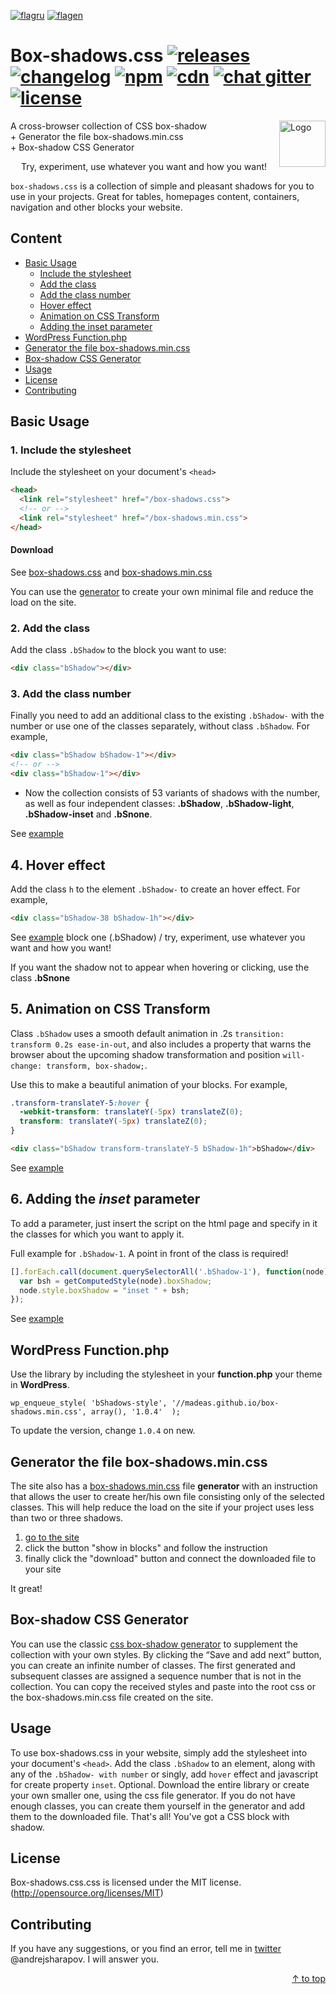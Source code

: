 [![flagru][flagru]][readmeru] [![flagen][flagen]][readmeen]

# Box-shadows.css [![releases](http://madeas.ru/img/git/release03.svg)](https://github.com/madeas/box-shadows.css/releases) [![changelog](http://madeas.ru/img/git/changelog.svg)](/CHANGELOG.md) [![npm](http://madeas.ru/img/git/npm-n.svg)](https://www.npmjs.com/package/box-shadows-css) [![cdn](http://madeas.ru/img/git/cdn-none.svg)](#) [![chat gitter](http://madeas.ru/img/git/gitter_im.svg)](https://gitter.im/andrejsharapov/box-shadows.css) [![license](http://madeas.ru/img/git/license.svg)](/LICENSE)

<p><a href="https://github.com/madeas/box-shadows.css"><img src="https://github.com/madeas/box-shadows.css/blob/master/logotype.png?raw=true" alt="Logo" width="74" height="74" align="right" data-canonical-src="https://github.com/madeas/box-shadows.css/blob/master/logotype.png" style="max-width:100%;"></a></p>

A cross-browser collection of CSS box-shadow  
	+ Generator the file box-shadows.min.css  
	+ Box-shadow CSS Generator  

<p align="center">Try, experiment, use whatever you want and how you want!</p>

`box-shadows.css` is a collection of simple and pleasant shadows for you to use in your projects. Great for tables, homepages content, containers, navigation and other blocks your website.

## Content
* [Basic Usage](#basic-usage)
	- [Include the stylesheet](#1-include-the-stylesheet)
	- [Add the class](#2-add-the-class)
	- [Add the class number](#3-add-the-class-number)
	- [Hover effect](#4-hover-effect)
	- [Animation on CSS Transform](#5-animation-on-css-transform)
	- [Adding the inset parameter](#6-adding-the-inset-parameter)
* [WordPress Function.php](#wordpress-functionphp)
* [Generator the file box-shadows.min.css](#generator-the-file-box-shadowsmincss)
* [Box-shadow CSS Generator](#box-shadow-css-generator)
* [Usage](#usage)
* [License](#license)
* [Contributing](#contributing)

## Basic Usage

### 1. Include the stylesheet
Include the stylesheet on your document's `<head>`

```html
<head>
  <link rel="stylesheet" href="/box-shadows.css">
  <!-- or -->
  <link rel="stylesheet" href="/box-shadows.min.css">
</head>
```

#### Download

See [box-shadows.css][link1] and [box-shadows.min.css][link2]

You can use the [generator][link7] to create your own minimal file and reduce the load on the site.

### 2. Add the class
Add the class `.bShadow` to the block you want to use:

```html
<div class="bShadow"></div>
```

### 3. Add the class number
Finally you need to add an additional class to the existing `.bShadow-` with the number or use one of the classes separately, without class `.bShadow`. For example,

```html
<div class="bShadow bShadow-1"></div>
<!-- or -->
<div class="bShadow-1"></div>
```

* Now the collection consists of 53 variants of shadows with the number, as well as four independent classes: **.bShadow**, **.bShadow-light**, **.bShadow-inset** and **.bSnone**.

See [example][link3]

## 4. Hover effect

Add the class `h` to the element `.bShadow-` to create an hover effect.
For example,

```html
<div class="bShadow-38 bShadow-1h"></div>
```

See [example][link4] block one (.bShadow) / try, experiment, use whatever you want and how you want!

If you want the shadow not to appear when hovering or clicking, use the class **.bSnone**

## 5. Animation on CSS Transform
Class `.bShadow` uses a smooth default animation in .2s `transition: transform 0.2s ease-in-out`, and also includes a property that warns the browser about the upcoming shadow transformation and position `will-change: transform, box-shadow;`.

Use this to make a beautiful animation of your blocks. For example,

```css
.transform-translateY-5:hover {
  -webkit-transform: translateY(-5px) translateZ(0);
  transform: translateY(-5px) translateZ(0);
}
```
```html
<div class="bShadow transform-translateY-5 bShadow-1h">bShadow</div>
```

See [example][link5]

## 6. Adding the *inset* parameter
To add a parameter, just insert the script on the html page and specify in it the classes for which you want to apply it.

Full example for `.bShadow-1`. A point in front of the class is required!

```JavaScript
[].forEach.call(document.querySelectorAll('.bShadow-1'), function(node) {
  var bsh = getComputedStyle(node).boxShadow;
  node.style.boxShadow = "inset " + bsh;
});
```

 See [example][link6]

## WordPress Function.php  
Use the library by including the stylesheet in your **function.php** your theme in **WordPress**.

>
	wp_enqueue_style( 'bShadows-style', '//madeas.github.io/box-shadows.min.css', array(), '1.0.4'  );

To update the version, change `1.0.4` on new.

## Generator the file box-shadows.min.css
The site also has a [box-shadows.min.css][link10] file **generator** with an instruction that allows the user to create her/his own file consisting only of the selected classes. This will help reduce the load on the site if your project uses less than two or three shadows.

  1. [go to the site][link10]
  2. сlick the button "show in blocks" and follow the instruction
  3. finally click the "download" button and connect the downloaded file to your site
	
It great!

## Box-shadow CSS Generator
You can use the classic [css box-shadow generator][link9] to supplement the collection with your own styles. By clicking the “Save and add next” button, you can create an infinite number of classes. The first generated and subsequent classes are assigned a sequence number that is not in the collection. You can copy the received styles and paste into the root css or the box-shadows.min.css file created on the site.

## Usage
To use box-shadows.css in your website, simply add the stylesheet into your document's `<head>`. Add the class `.bShadow` to an element, along with any of the `.bShadow- with number` or singly, add `hover` effect and javascript for create property `inset`. Optional. Download the entire library or create your own smaller one, using the css file generator. If you do not have enough classes, you can create them yourself in the generator and add them to the downloaded file. That's all! You've got a CSS block with shadow.

## License
Box-shadows.css.css is licensed under the MIT license. (http://opensource.org/licenses/MIT)

## Contributing
If you have any suggestions, or you find an error, tell me in [twitter][link8] @andrejsharapov. I will answer you.

<p align="right"><a href="#content">↑ to top</a></p>

[link1]: https://madeas.github.io/box-shadows.css "box-shadows.css"
[link2]: https://madeas.github.io/box-shadows.min.css "box-shadows.min.css"
[link3]: https://madeas.github.io/box-shadows "all blocks with box-shadow"
[link4]: https://jsfiddle.net/madeas/8at5r1bL/1/ "hover effect"
[link5]: https://jsfiddle.net/madeas/8at5r1bL/ "animation"
[link6]: https://jsfiddle.net/madeas/8at5r1bL/3/ "inset javascript"
[link7]: #generator-the-file-box-shadowsmincss "generator min.css"
[link8]: https://twitter.com/andrejsharapov "twitter"
[link9]: https://madeas.github.io/box-shadows#gen "Box-shadow CSS Generator"
[link10]: https://madeas.github.io/box-shadows#css_gen "Generator the file min.CSS"

[readmeru]: https://github.com/madeas/box-shadows.css/blob/master/lang/ru/README.md "Ru"
[flagru]: https://madeas.github.io/img/ru.png

[readmeen]: https://github.com/madeas/box-shadows.css/blob/master/README.md "En"
[flagen]: https://madeas.github.io/img/en.png

